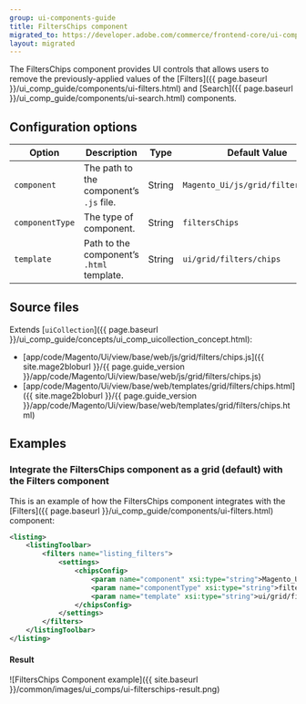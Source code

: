 ```yaml
---
group: ui-components-guide
title: FiltersChips component
migrated_to: https://developer.adobe.com/commerce/frontend-core/ui-components/components/filters-chips/
layout: migrated
---
```


The FiltersChips component provides UI controls that allows users to remove the previously-applied values of the [Filters]({{ page.baseurl }}/ui_comp_guide/components/ui-filters.html) and [Search]({{ page.baseurl }}/ui_comp_guide/components/ui-search.html) components.

## Configuration options

| Option | Description | Type | Default Value |
| --- | --- | --- | --- |
| `component` | The path to the component’s `.js` file. | String | `Magento_Ui/js/grid/filters/chips` |
| `componentType` | The type of component. | String | `filtersChips` |
| `template` | Path to the component’s `.html` template. | String | `ui/grid/filters/chips` |

## Source files

Extends [`uiCollection`]({{ page.baseurl }}/ui_comp_guide/concepts/ui_comp_uicollection_concept.html):

-  [app/code/Magento/Ui/view/base/web/js/grid/filters/chips.js]({{ site.mage2bloburl }}/{{ page.guide_version }}/app/code/Magento/Ui/view/base/web/js/grid/filters/chips.js)
-  [app/code/Magento/Ui/view/base/web/templates/grid/filters/chips.html]({{ site.mage2bloburl }}/{{ page.guide_version }}/app/code/Magento/Ui/view/base/web/templates/grid/filters/chips.html)

## Examples

### Integrate the FiltersChips component as a grid (default) with the Filters component

This is an example of how the FiltersChips component integrates with the [Filters]({{ page.baseurl }}/ui_comp_guide/components/ui-filters.html) component:

```xml
<listing>
    <listingToolbar>
        <filters name="listing_filters">
            <settings>
                <chipsConfig>
                    <param name="component" xsi:type="string">Magento_Ui/js/grid/filters/chips</param>
                    <param name="componentType" xsi:type="string">filtersChips</param>
                    <param name="template" xsi:type="string">ui/grid/filters/chips</param>
                </chipsConfig>
            </settings>
        </filters>
    </listingToolbar>
</listing>
```

#### Result

![FiltersChips Component example]({{ site.baseurl }}/common/images/ui_comps/ui-filterschips-result.png)
